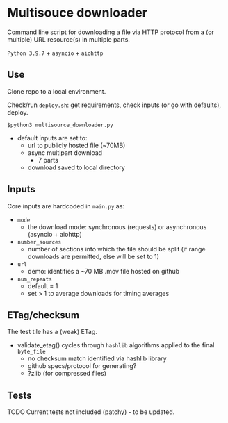 # Multisouce downloader
Command line script for downloading a file via HTTP protocol from a (or multiple) URL resource(s) in multiple parts.

`Python 3.9.7` + `asyncio` + `aiohttp`

## Use
Clone repo to a local environment.

Check/run `deploy.sh`: get requirements, check inputs (or go with defaults), deploy.

`$python3 multisource_downloader.py`

- default inputs are set to:
    - url to publicly hosted file (~70MB)
    - async multipart download
        - 7 parts
    - download saved to local directory

## Inputs
Core inputs are hardcoded in `main.py` as:

- `mode`
    - the download mode: synchronous (requests) or asynchronous (asyncio + aiohttp)
- `number_sources` 
    - number of sections into which the file should be split (if range downloads are permitted, else will be set to 1)
- `url`
    - demo: identifies a ~70 MB .mov file hosted on github
- `num_repeats`
    - default = 1
    - set > 1 to average downloads for timing averages

## ETag/checksum
The test tile has a (weak) ETag.
- validate_etag() cycles through `hashlib` algorithms applied to the final `byte_file`
    - no checksum match identified via hashlib library
    - github specs/protocol for generating?
    - ?zlib (for compressed files)

## Tests
TODO
Current tests not included (patchy) - to be updated.
